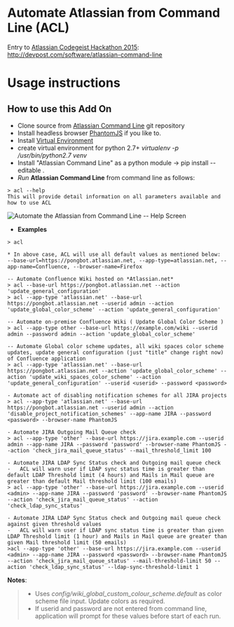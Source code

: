 # Automate Atlassian from Command Line (ACL)
Entry to [Atlassian Codegeist Hackathon 2015](http://codegeist.devpost.com/): http://devpost.com/software/atlassian-command-line

# Usage instructions
## How to use this Add On
* Clone source from [Atlassian Command Line](https://github.com/rkadam/atlassian_command_line) git repository
* Install headless browser [PhantomJS](http://phantomjs.org/download.html) if you like to.
* Install [Virtual Environment](http://docs.python-guide.org/en/latest/dev/virtualenvs/)
* create virtual environment for python 2.7+ _virtualenv -p /usr/bin/python2.7 venv_
* Install "Atlassian Command Line" as a python module -> pip install --editable .
* _Run_ **Atlassian Command Line** from command line as follows:

```
> acl --help
This will provide detail information on all parameters available and how to use ACL
```
![Automate the Atlassian from Command Line -- Help Screen](http://challengepost-s3-challengepost.netdna-ssl.com/photos/production/software_photos/000/308/625/datas/gallery.jpg)

* **Examples**

```
> acl

* In above case, ACL will use all default values as mentioned below:
--base-url=https://pongbot.atlassian.net, --app-type=atlassian.net, --app-name=Confluence, --browser-name=Firefox
```

```
-- Automate Confluence Wiki hosted on *Atlassian.net*
> acl --base-url https://pongbot.atlassian.net --action 'update_general_configuration'
> acl --app-type 'atlassian.net' --base-url https://pongbot.atlassian.net --userid admin --action 'update_global_color_scheme' --action 'update_general_configuration'
```
```
-- Automate on-premise Confluence Wiki ( Update Global Color Scheme )
> acl --app-type other --base-url https://example.com/wiki --userid admin --password admin --action 'update_global_color_scheme'
```
```
-- Automate Global color scheme updates, all wiki spaces color scheme updates, update general configuration (just "title" change right now) of Confluence application
> acl --app-type 'atlassian.net' --base-url https://pongbot.atlassian.net --action 'update_global_color_scheme' --action 'update_wiki_spaces_color_scheme' --action 'update_general_configuration' --userid <userid> --password <password>
```

```
- Automate act of disabling notification schemes for all JIRA projects
> acl --app-type 'atlassian.net' --base-url https://pongbot.atlassian.net --userid admin --action 'disable_project_notification_schemes' --app-name JIRA --password <password> --browser-name PhantomJS
```
```
- Automate JIRA Outgoing Mail Queue check
> acl --app-type 'other' --base-url https://jira.example.com --userid admin --app-name JIRA --password 'password' --browser-name PhantomJS --action 'check_jira_mail_queue_status' --mail_threshold_limit 100
```

```
- Automate JIRA LDAP Sync Status check and Outgoing mail queue check
-   ACL will warn user if LDAP sync status time is greater than default LDAP Threshold limit (4 hours) and Mails in Mail queue are greater than default Mail threshold limit (100 emails)
> acl --app-type 'other' --base-url https://jira.example.com --userid <admin> --app-name JIRA --password 'password' --browser-name PhantomJS --action 'check_jira_mail_queue_status' --action 'check_ldap_sync_status'
```

```
- Automate JIRA LDAP Sync Status check and Outgoing mail queue check against given threshold values
-   ACL will warn user if LDAP sync status time is greater than given LDAP Threshold limit (1 hour) and Mails in Mail queue are greater than given Mail threshold limit (50 emails)
>acl --app-type 'other' --base-url https://jira.example.com --userid <admin> --app-name JIRA --password <password> --browser-name PhantomJS --action 'check_jira_mail_queue_status' --mail-threshold-limit 50 --action 'check_ldap_sync_status' --ldap-sync-threshold-limit 1
```
**Notes**: 
>* Uses _config/wiki_global_custom_colour_scheme.default_ as color scheme file input. Update colors as required.
> * If userid and password are not entered from command line, application will prompt for these values before start of each run.
